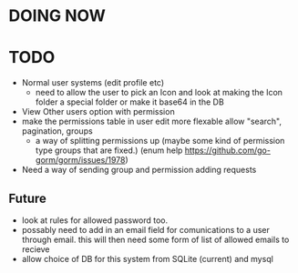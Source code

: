 # DOING NOW

# TODO
- Normal user systems (edit profile etc)
  - need to allow the user to pick an Icon and look at making the Icon folder a special folder or make it base64 in the DB
- View Other users option with permission
- make the permissions table in user edit more flexable allow "search", pagination, groups
  - a way of splitting permissions up (maybe some kind of permission type groups that are fixed.) (enum help <https://github.com/go-gorm/gorm/issues/1978>)
- Need a way of sending group and permission adding requests
## Future
- look at rules for allowed password too.
- possably need to add in an email field for comunications to a user through email. this will then need some form of list of allowed emails to recieve
- allow choice of DB for this system from SQLite (current) and mysql
